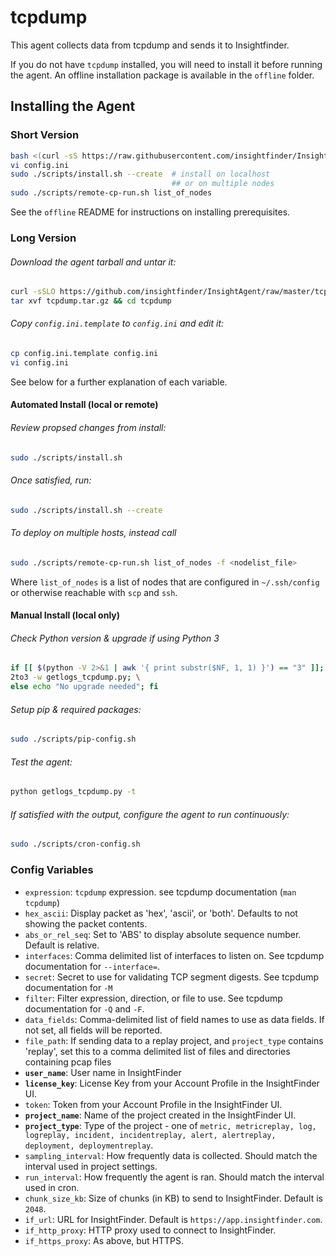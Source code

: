 # tcpdump
This agent collects data from tcpdump and sends it to Insightfinder.

If you do not have `tcpdump` installed, you will need to install it before running the agent. An offline installation package is available in the `offline` folder.

## Installing the Agent

### Short Version
```bash
bash <(curl -sS https://raw.githubusercontent.com/insightfinder/InsightAgent/master/utils/fetch-agent.sh) tcpdump && cd tcpdump
vi config.ini
sudo ./scripts/install.sh --create  # install on localhost
                                    ## or on multiple nodes
sudo ./scripts/remote-cp-run.sh list_of_nodes
```

See the `offline` README for instructions on installing prerequisites.

### Long Version
###### Download the agent tarball and untar it:
```bash
curl -sSLO https://github.com/insightfinder/InsightAgent/raw/master/tcpdump/tcpdump.tar.gz
tar xvf tcpdump.tar.gz && cd tcpdump
```

###### Copy `config.ini.template` to `config.ini` and edit it:
```bash
cp config.ini.template config.ini
vi config.ini
```
See below for a further explanation of each variable.

#### Automated Install (local or remote)
###### Review propsed changes from install:
```bash
sudo ./scripts/install.sh
```

###### Once satisfied, run:
```bash
sudo ./scripts/install.sh --create
```

###### To deploy on multiple hosts, instead call 
```bash
sudo ./scripts/remote-cp-run.sh list_of_nodes -f <nodelist_file>
```
Where `list_of_nodes` is a list of nodes that are configured in `~/.ssh/config` or otherwise reachable with `scp` and `ssh`.

#### Manual Install (local only)
###### Check Python version & upgrade if using Python 3
```bash
if [[ $(python -V 2>&1 | awk '{ print substr($NF, 1, 1) }') == "3" ]]; then \
2to3 -w getlogs_tcpdump.py; \
else echo "No upgrade needed"; fi
```

###### Setup pip & required packages:
```bash
sudo ./scripts/pip-config.sh
```

###### Test the agent:
```bash
python getlogs_tcpdump.py -t
```

###### If satisfied with the output, configure the agent to run continuously:
```bash
sudo ./scripts/cron-config.sh
```

### Config Variables
* `expression`: `tcpdump` expression. see tcpdump documentation (`man tcpdump`)
* `hex_ascii`: Display packet as 'hex', 'ascii', or 'both'. Defaults to not showing the packet contents.
* `abs_or_rel_seq`: Set to 'ABS' to display absolute sequence number. Default is relative.
* `interfaces`: Comma delimited list of interfaces to listen on. See tcpdump documentation for `--interface=`.
* `secret`: Secret to use for validating TCP segment digests. See tcpdump documentation for `-M`
* `filter`: Filter expression, direction, or file to use. See tcpdump documentation for `-Q` and `-F`.
* `data_fields`: Comma-delimited list of field names to use as data fields. If not set, all fields will be reported.
* `file_path`: If sending data to a replay project, and `project_type` contains 'replay', set this to a comma delimited list of files and directories containing pcap files
* **`user_name`**: User name in InsightFinder
* **`license_key`**: License Key from your Account Profile in the InsightFinder UI. 
* `token`: Token from your Account Profile in the InsightFinder UI. 
* **`project_name`**: Name of the project created in the InsightFinder UI. 
* **`project_type`**: Type of the project - one of `metric, metricreplay, log, logreplay, incident, incidentreplay, alert, alertreplay, deployment, deploymentreplay`.
* `sampling_interval`: How frequently data is collected. Should match the interval used in project settings.
* `run_interval`: How frequently the agent is ran. Should match the interval used in cron.
* `chunk_size_kb`: Size of chunks (in KB) to send to InsightFinder. Default is `2048`.
* `if_url`: URL for InsightFinder. Default is `https://app.insightfinder.com`.
* `if_http_proxy`: HTTP proxy used to connect to InsightFinder.
* `if_https_proxy`: As above, but HTTPS.
